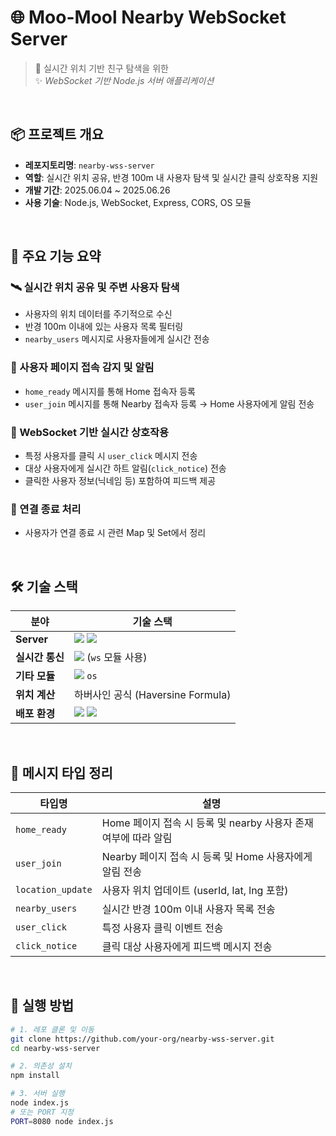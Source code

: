 # 🌐 Moo-Mool Nearby WebSocket Server

> 🧭 실시간 위치 기반 친구 탐색을 위한  
> ✨ *WebSocket 기반 Node.js 서버 애플리케이션*

&nbsp;

## 📦 프로젝트 개요

- **레포지토리명**: `nearby-wss-server`  
- **역할**: 실시간 위치 공유, 반경 100m 내 사용자 탐색 및 실시간 클릭 상호작용 지원  
- **개발 기간**: 2025.06.04 ~ 2025.06.26  
- **사용 기술**: Node.js, WebSocket, Express, CORS, OS 모듈  

&nbsp;

## 🧭 주요 기능 요약

### 🛰 실시간 위치 공유 및 주변 사용자 탐색
- 사용자의 위치 데이터를 주기적으로 수신
- 반경 100m 이내에 있는 사용자 목록 필터링
- `nearby_users` 메시지로 사용자들에게 실시간 전송

### 👥 사용자 페이지 접속 감지 및 알림
- `home_ready` 메시지를 통해 Home 접속자 등록
- `user_join` 메시지를 통해 Nearby 접속자 등록 → Home 사용자에게 알림 전송

### 📍 WebSocket 기반 실시간 상호작용
- 특정 사용자를 클릭 시 `user_click` 메시지 전송
- 대상 사용자에게 실시간 하트 알림(`click_notice`) 전송
- 클릭한 사용자 정보(닉네임 등) 포함하여 피드백 제공

### 🧹 연결 종료 처리
- 사용자가 연결 종료 시 관련 Map 및 Set에서 정리

&nbsp;

## 🛠 기술 스택

| 분야         | 기술 스택 |
|--------------|-----------|
| **Server**   | <img src="https://img.shields.io/badge/Node.js-339933?style=flat&logo=nodedotjs&logoColor=white" /> <img src="https://img.shields.io/badge/Express-000000?style=flat&logo=express&logoColor=white" /> |
| **실시간 통신** | <img src="https://img.shields.io/badge/WebSocket-000000?style=flat&logo=websocket&logoColor=white" /> (`ws` 모듈 사용) |
| **기타 모듈**   | <img src="https://img.shields.io/badge/CORS-00599C?style=flat&logo=cors&logoColor=white" /> `os` |
| **위치 계산**   | 하버사인 공식 (Haversine Formula) |
| **배포 환경**   | <img src="https://img.shields.io/badge/AWS EC2-FF9900?style=flat&logo=amazon-ec2&logoColor=white" /> <img src="https://img.shields.io/badge/Vercel-000000?style=flat&logo=vercel&logoColor=white" /> |


&nbsp;

## 🔗 메시지 타입 정리

| 타입명               | 설명 |
|---------------------|------|
| `home_ready`        | Home 페이지 접속 시 등록 및 nearby 사용자 존재 여부에 따라 알림 |
| `user_join`         | Nearby 페이지 접속 시 등록 및 Home 사용자에게 알림 전송 |
| `location_update`   | 사용자 위치 업데이트 (userId, lat, lng 포함) |
| `nearby_users`      | 실시간 반경 100m 이내 사용자 목록 전송 |
| `user_click`        | 특정 사용자 클릭 이벤트 전송 |
| `click_notice`      | 클릭 대상 사용자에게 피드백 메시지 전송 |

&nbsp;

## 📂 실행 방법

```bash
# 1. 레포 클론 및 이동
git clone https://github.com/your-org/nearby-wss-server.git
cd nearby-wss-server

# 2. 의존성 설치
npm install

# 3. 서버 실행
node index.js
# 또는 PORT 지정
PORT=8080 node index.js
